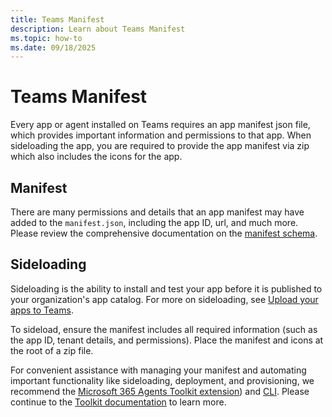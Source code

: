 ```yaml
---
title: Teams Manifest
description: Learn about Teams Manifest
ms.topic: how-to
ms.date: 09/18/2025
---
```


# Teams Manifest

Every app or agent installed on Teams requires an app manifest json file, which provides important information and permissions to that app. When sideloading the app, you are required to provide the app manifest via zip which also includes the icons for the app.

## Manifest

There are many permissions and details that an app manifest may have added to the `manifest.json`, including the app ID, url, and much more. Please review the comprehensive documentation on the [manifest schema](https://learn.microsoft.com/microsoft-365/extensibility/schema/).

## Sideloading

Sideloading is the ability to install and test your app before it is published to your organization's app catalog. For more on sideloading, see [Upload your apps to Teams](https://learn.microsoft.com/microsoftteams/platform/concepts/deploy-and-publish/apps-upload).

To sideload, ensure the manifest includes all required information (such as the app ID, tenant details, and permissions). Place the manifest and icons at the root of a zip file.

For convenient assistance with managing your manifest and automating important functionality like sideloading, deployment, and provisioning, we recommend the [Microsoft 365 Agents Toolkit extension](/microsoftteams/platform/toolkit/install-teams-toolkit)) and [CLI](/microsoftteams/platform/toolkit/microsoft-365-agents-toolkit-cli). Please continue to the [Toolkit documentation](./../agents-toolkit.md) to learn more.
